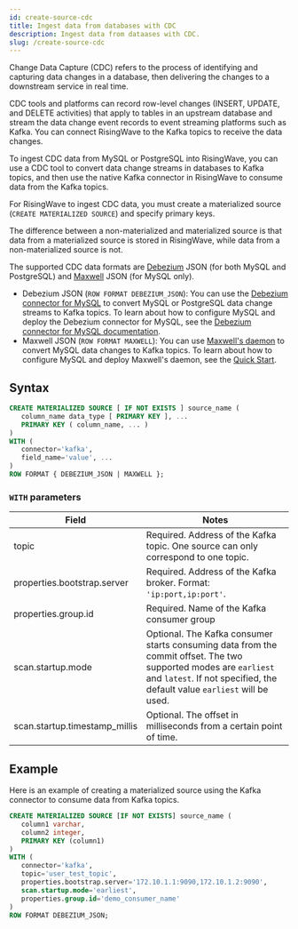 ```yaml
---
id: create-source-cdc
title: Ingest data from databases with CDC
description: Ingest data from dataases with CDC.
slug: /create-source-cdc
---
```


Change Data Capture (CDC) refers to the process of identifying and capturing data changes in a database, then delivering the changes to a downstream service in real time. 

CDC tools and platforms can record row-level changes (INSERT, UPDATE, and DELETE activities) that apply to tables in an upstream database and stream the data change event records to event streaming platforms such as Kafka. You can connect RisingWave to the Kafka topics to receive the data changes.

To ingest CDC data from MySQL or PostgreSQL into RisingWave, you can use a CDC tool to convert data change streams in databases to Kafka topics, and then use the native Kafka connector in RisingWave to consume data from the Kafka topics.

For RisingWave to ingest CDC data, you must create a materialized source (`CREATE MATERIALIZED SOURCE`) and specify primary keys.

The difference between a non-materialized and materialized source is that data from a materialized source is stored in RisingWave, while data from a non-materialized source is not.

The supported CDC data formats are [Debezium](https://debezium.io) JSON (for both MySQL and PostgreSQL) and [Maxwell](https://maxwells-daemon.io) JSON (for MySQL only). 

- Debezium JSON (`ROW FORMAT DEBEZIUM_JSON`): You can use the [Debezium connector for MySQL](https://debezium.io/documentation/reference/stable/connectors/mysql.html) to convert MySQL or PostgreSQL data change streams to Kafka topics. To learn about how to configure MySQL and deploy the Debezium connector for MySQL, see the [Debezium connector for MySQL documentation](https://debezium.io/documentation/reference/stable/connectors/mysql.html).
- Maxwell JSON (`ROW FORMAT MAXWELL`): You can use [Maxwell's daemon](https://maxwells-daemon.io/) to convert MySQL data changes to Kafka topics. To learn about how to configure MySQL and deploy Maxwell's daemon, see the [Quick Start](https://maxwells-daemon.io/quickstart/).


## Syntax

```sql
CREATE MATERIALIZED SOURCE [ IF NOT EXISTS ] source_name (
   column_name data_type [ PRIMARY KEY ], ...
   PRIMARY KEY ( column_name, ... )
) 
WITH (
   connector='kafka',
   field_name='value', ...
) 
ROW FORMAT { DEBEZIUM_JSON | MAXWELL };
```

### `WITH` parameters

|Field|Notes|
|---|---|
|topic| Required. Address of the Kafka topic. One source can only correspond to one topic.|
|properties.bootstrap.server| Required. Address of the Kafka broker. Format: `'ip:port,ip:port'`.	|
|properties.group.id	|Required. Name of the Kafka consumer group	|
|scan.startup.mode|Optional. The Kafka consumer starts consuming data from the commit offset. The two supported modes are `earliest` and `latest`. If not specified, the default value `earliest` will be used.|
|scan.startup.timestamp_millis|Optional. The offset in milliseconds from a certain point of time.	|


## Example

Here is an example of creating a materialized source using the Kafka connector to consume data from Kafka topics.

```sql
CREATE MATERIALIZED SOURCE [IF NOT EXISTS] source_name (
   column1 varchar,
   column2 integer,
   PRIMARY KEY (column1)
) 
WITH (
   connector='kafka',
   topic='user_test_topic',
   properties.bootstrap.server='172.10.1.1:9090,172.10.1.2:9090',
   scan.startup.mode='earliest',
   properties.group.id='demo_consumer_name'
) 
ROW FORMAT DEBEZIUM_JSON;
```
